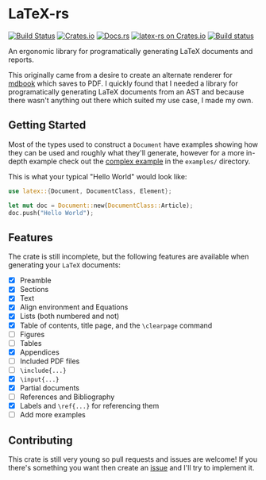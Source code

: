 # LaTeX-rs

[![Build Status](https://travis-ci.org/Michael-F-Bryan/latex-rs.svg?branch=master)](https://travis-ci.org/Michael-F-Bryan/latex-rs)
[![Crates.io](https://img.shields.io/crates/l/latex.svg)](https://crates.io/crates/latex)
[![Docs.rs](https://docs.rs/latex/badge.svg)](https://docs.rs/latex/)
[![latex-rs on Crates.io](https://img.shields.io/crates/v/latex.svg)](https://crates.io/crates/latex)
[![Build
status](https://ci.appveyor.com/api/projects/status/eca0h1nrk6nq3xwo?svg=true)](https://ci.appveyor.com/project/Michael-F-Bryan/latex-rs)


An ergonomic library for programatically generating LaTeX documents and reports.

This originally came from a desire to create an alternate renderer for [mdbook]
which saves to PDF. I quickly found that I needed a library for programatically
generating LaTeX documents from an AST and because there wasn't anything out
there which suited my use case, I made my own.


## Getting Started

Most of the types used to construct a `Document` have examples showing how they
can be used and roughly what they'll generate, however for a more in-depth
example check out the [complex example] in the `examples/` directory.

This is what your typical "Hello World" would look like:

```rust
use latex::{Document, DocumentClass, Element};

let mut doc = Document::new(DocumentClass::Article);
doc.push("Hello World");
```


## Features

The crate is still incomplete, but the following features are available when
generating your `LaTeX` documents:

- [x] Preamble
- [x] Sections
- [x] Text
- [x] Align environment and Equations
- [x] Lists (both numbered and not)
- [x] Table of contents, title page, and the `\clearpage` command
- [ ] Figures
- [ ] Tables
- [x] Appendices
- [ ] Included PDF files
- [ ] `\include{...}`
- [x] `\input{...}`
- [x] Partial documents
- [ ] References and Bibliography
- [x] Labels and `\ref{...}` for referencing them
- [ ] Add more examples    

## Contributing

This crate is still very young so pull requests and issues are welcome! If
you there's something you want then create an [issue] and I'll try to implement
it.


[issue]: https://github.com/Michael-F-Bryan/latex-rs/issues/new
[mdbook]: https://github.com/azerupi/mdBook
[complex example]: https://github.com/Michael-F-Bryan/latex-rs/blob/master/examples/complex.rs

